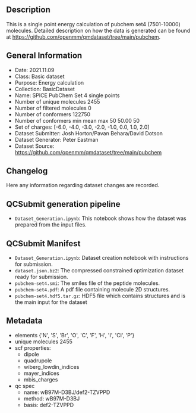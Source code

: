 ## Description

This is a single point energy calculation of pubchem set4 (7501-10000) molecules. Detailed description on how the data is generated can be found at https://github.com/openmm/qmdataset/tree/main/pubchem.

## General Information

 - Date: 2021.11.09
 - Class: Basic dataset 
 - Purpose: Energy calculation
 - Collection: BasicDataset
 - Name: SPICE PubChem Set 4 single points
 - Number of unique molecules        2455
 - Number of filtered molecules      0
 - Number of conformers              122750
 - Number of conformers min mean max 50  50.00 50
 - Set of charges: [-6.0, -4.0, -3.0, -2.0, -1.0, 0.0, 1.0, 2.0]
 - Dataset Submitter: Josh Horton/Pavan Behara/David Dotson
 - Dataset Generator: Peter Eastman
 - Dataset Source: https://github.com/openmm/qmdataset/tree/main/pubchem

## Changelog

Here any information regarding dataset changes are recorded.

## QCSubmit generation pipeline

 - `Dataset_Generation.ipynb`: This notebook shows how the dataset was prepared from the input files. 
 
## QCSubmit Manifest

- `Dataset_Generation.ipynb`: Dataset creation notebook with instructions for submission.
- `dataset.json.bz2`: The compressed constrained optimization dataset ready for submission.
- `pubchem-set4.smi`: The smiles file of the peptide molecules.
- `pubchem-set4.pdf`: A pdf file containing molecule 2D structures.
- `pubchem-set4.hdf5.tar.gz`: HDF5 file which contains structures and is the main input for the dataset
 
## Metadata

- elements {'N', 'S', 'Br', 'O', 'C', 'F', 'H', 'I', 'Cl', 'P'}
- unique molecules 2455
- scf properties:
    - dipole
    - quadrupole
    - wiberg_lowdin_indices
    - mayer_indices
    - mbis_charges
- qc spec
    - name: wB97M-D3BJ/def2-TZVPPD
    - method: wB97M-D3BJ
    - basis: def2-TZVPPD
